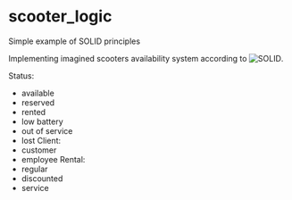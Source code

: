 # scooter_logic
Simple example of SOLID principles


Implementing imagined scooters availability system according to ![SOLID](https://dev.to/antonov_mike/how-can-applying-the-solid-principles-make-the-code-better-3fam).

Status:
- available
- reserved
- rented
- low battery
- out of service
- lost 
Client:
- customer
- employee 
Rental:
- regular
- discounted
- service
